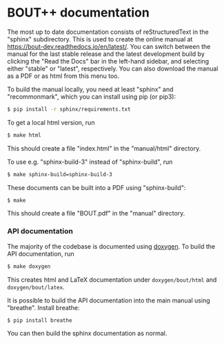 # BOUT++ documentation

The most up to date documentation consists of reStructuredText in the "sphinx"
subdirectory. This is used to create the online manual at
https://bout-dev.readthedocs.io/en/latest/. You can switch between the
manual for the last stable release and the latest development build by
clicking the "Read the Docs" bar in the left-hand sidebar, and
selecting either "stable" or "latest", respectively. You can also
download the manual as a PDF or as html from this menu too.

To build the manual locally, you need at least "sphinx" and
"recommonmark", which you can install using pip (or pip3):

```bash
$ pip install -r sphinx/requirements.txt
```

To get a local html version, run

```bash
$ make html
```

This should create a file "index.html" in the "manual/html" directory.

To use e.g. "sphinx-build-3" instead of "sphinx-build", run
```bash
$ make sphinx-build=sphinx-build-3
```

These documents can be built into a PDF using "sphinx-build":

```bash
$ make
```
This should create a file "BOUT.pdf" in the "manual" directory.

### API documentation

The majority of the codebase is documented using
[doxygen](www.doxygen.org). To build the API documentation, run

```bash
$ make doxygen
```

This creates html and LaTeX documentation under `doxygen/bout/html`
and `doxygen/bout/latex`.

It is possible to build the API documentation into the main manual
using "breathe". Install breathe:

```bash
$ pip install breathe
```

You can then build the sphinx documentation as normal.
